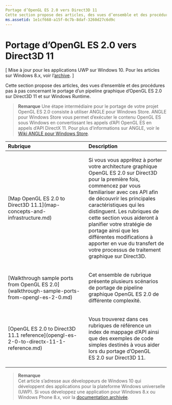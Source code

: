 ```yaml
---
Portage d’OpenGL ES 2.0 vers Direct3D 11
Cette section propose des articles, des vues d’ensemble et des procédures pas à pas concernant le portage d’un pipeline graphique d’OpenGL ES 2.0 sur Direct3D 11 et sur Windows Runtime.
ms.assetid: 1e1cf668-a15f-0c7b-8daf-3260d27c6d9c
---
```


# Portage d’OpenGL ES 2.0 vers Direct3D 11


\[ Mise à jour pour les applications UWP sur Windows 10. Pour les articles sur Windows 8.x, voir l’[archive](http://go.microsoft.com/fwlink/p/?linkid=619132). \]

Cette section propose des articles, des vues d’ensemble et des procédures pas à pas concernant le portage d’un pipeline graphique d’OpenGL ES 2.0 sur Direct3D 11 et sur Windows Runtime.

> **Remarque** Une étape intermédiaire pour le portage de votre projet OpenGL ES 2.0 consiste à utiliser ANGLE pour Windows Store. ANGLE pour Windows Store vous permet d’exécuter le contenu OpenGL ES sous Windows en convertissant les appels d’API OpenGL ES en appels d’API DirectX 11. Pour plus d’informations sur ANGLE, voir le [Wiki ANGLE pour Windows Store](http://go.microsoft.com/fwlink/p/?linkid=618387).

 

<table>
<colgroup>
<col width="50%" />
<col width="50%" />
</colgroup>
<thead>
<tr class="header">
<th align="left">Rubrique</th>
<th align="left">Description</th>
</tr>
</thead>
<tbody>
<tr class="odd">
<td align="left"><p>[Map OpenGL ES 2.0 to Direct3D 11.1](map-concepts-and-infrastructure.md)</p></td>
<td align="left"><p>Si vous vous apprêtez à porter votre architecture graphique OpenGL ES 2.0 sur Direct3D pour la première fois, commencez par vous familiariser avec ces API afin de découvrir les principales caractéristiques qui les distinguent. Les rubriques de cette section vous aideront à planifier votre stratégie de portage ainsi que les différentes modifications à apporter en vue du transfert de votre processus de traitement graphique sur Direct3D.</p></td>
</tr>
<tr class="even">
<td align="left"><p>[Walkthrough sample ports from OpenGL ES 2.0](walkthrough-sample-ports-from-opengl-es-2-0.md)</p></td>
<td align="left"><p>Cet ensemble de rubrique présente plusieurs scénarios de portage de pipeline graphique OpenGL ES 2.0 de différente complexité.</p></td>
</tr>
<tr class="odd">
<td align="left"><p>[OpenGL ES 2.0 to Direct3D 11.1 reference](opengl-es-2-0-to-directx-11-1-reference.md)</p></td>
<td align="left"><p>Vous trouverez dans ces rubriques de référence un index de mappage d’API ainsi que des exemples de code simples destinés à vous aider lors du portage d’OpenGL ES 2.0 sur Direct3D 11.</p></td>
</tr>
</tbody>
</table>

 

> **Remarque**  
Cet article s’adresse aux développeurs de Windows 10 qui développent des applications pour la plateforme Windows universelle (UWP). Si vous développez une application pour Windows 8.x ou Windows Phone 8.x, voir la [documentation archivée](http://go.microsoft.com/fwlink/p/?linkid=619132).

 

 

 






<!--HONumber=Mar16_HO1-->


